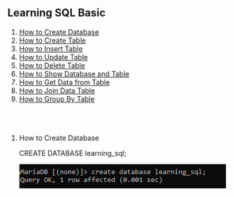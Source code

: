 <h2> Learning SQL Basic</h2>

<div class="daftar_isi"> 
<ol>
<li>
<a href="#cd">How to Create Database
<li>
<a href="">How to Create Table</a>
</li>
<li>
<a href="">How to Insert Table</a>
</li>
<li>
<a href="">How to Update Table</a>
</li>
<li>
<a href="">How to Delete Table</a>
</li>
<li>
<a href="">How to Show Database and Table</a>
</li>
<li>
<a href="">How to Get Data from Table</a>
</li>
<li>
<a href="">How to Join Data Table </a>
</li>
<li>
<a href="">How to Group By Table</a>
</li>
</ol>
</div><br><br>

<div id="content">
<ol>
<li id="cd">
How to Create Database
<p>CREATE DATABASE learning_sql;</p>
<img src="img/create_database.png" />
</li>
</ol>
</div>
